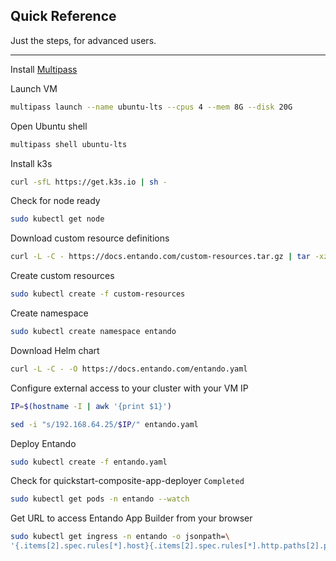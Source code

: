 ## Quick Reference

Just the steps, for advanced users.

---

Install [Multipass](https://multipass.run/#install)

Launch VM

``` bash
multipass launch --name ubuntu-lts --cpus 4 --mem 8G --disk 20G
```

Open Ubuntu shell

``` bash
multipass shell ubuntu-lts
```

Install k3s

``` bash
curl -sfL https://get.k3s.io | sh -
```

Check for node ready

``` bash
sudo kubectl get node
```

Download custom resource definitions

``` bash
curl -L -C - https://docs.entando.com/custom-resources.tar.gz | tar -xz
```

Create custom resources

``` bash
sudo kubectl create -f custom-resources
```

Create namespace

``` bash
sudo kubectl create namespace entando
```

Download Helm chart

``` bash
curl -L -C - -O https://docs.entando.com/entando.yaml
```

Configure external access to your cluster with your VM IP

``` bash
IP=$(hostname -I | awk '{print $1}')
```

``` bash
sed -i "s/192.168.64.25/$IP/" entando.yaml
```

Deploy Entando

``` bash
sudo kubectl create -f entando.yaml
```

Check for quickstart-composite-app-deployer `Completed`

``` bash
sudo kubectl get pods -n entando --watch
```

Get URL to access Entando App Builder from your browser

``` bash
sudo kubectl get ingress -n entando -o jsonpath=\
'{.items[2].spec.rules[*].host}{.items[2].spec.rules[*].http.paths[2].path}{"\n"}'
```
